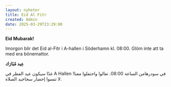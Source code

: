```yaml
---
layout: nyheter
title: Eid Al Fitr
created: Admin
date: 2025-03-29T23:29:00
---
```

**Eid Mubarak!**


Imorgon blir det Eid al-Fitr i A-hallen i Söderhamn kl. 08:00. Glöm inte att ta med era bönemattor.

**عِيد مُبَارَك**


غدًا سيكون عيد الفطر في  A Hallen في سودرهامن الساعة 08:00. تعالوا واحتفلوا معنا! لا تنسوا إحضار سجاجيد الصلاة.
